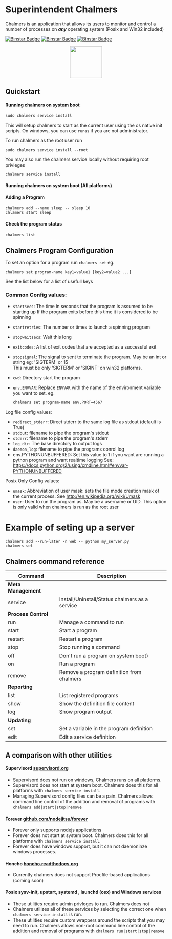 Superintendent Chalmers
========================

Chalmers is an application that allows its users to monitor and control a
number of processes on ***any*** operating system (Posix and Win32 included)

[![Binstar Badge](https://binstar.org/binstar/chalmers/badges/build.svg)](https://binstar.org/binstar/chalmers/builds)
[![Binstar Badge](https://binstar.org/binstar/chalmers/badges/version.svg)](https://binstar.org/binstar/chalmers)
[![Binstar Badge](https://binstar.org/binstar/chalmers/badges/installer/conda.svg)](https://conda.binstar.org/binstar)

<center>
    <img src=https://raw.githubusercontent.com/Binstar/chalmers/master/img/chalmers.gif style="margin-left: auto; margin-right: auto;" align="middle" width="100px">
</center>

## Quickstart

#### Running chalmers on system boot

    sudo chalmers service install

This will setup chalmers to start as the current user using the os native init scripts. 
On windows, you can use `runas` if you are not administrator. 

To run chalmers as the root user run

    sudo chalmers service install --root

You may also run the chalmers service locally without requiring root privleges

    chalmers service install

#### Running chalmers on system boot (All platforms)

#### Adding a Program

    chalmers add --name sleep -- sleep 10
    chlamers start sleep


#### Check the program status

    chalmers list

## Chalmers Program Configuration

To set an option for a program run `chalmers set` eg.

```
chalmers set program-name key1=value1 [key2=value2 ...]
```

See the list below for a list of usefull keys

### Common Config values:

  * `startsecs`: The time in seconds that the program is assumed to be starting up
    If the program exits before this time it is considered to be spinning
  * `startretries`: The number or times to launch a spinning program
  * `stopwaitsecs`: Wait this long
  * `exitcodes`: A list of exit codes that are accepted as a successful exit 
  * `stopsignal`: The signal to sent to terminate the program. May be an int or string eg: 'SIGTERM' or 15  
    This must be only 'SIGTERM' or 'SIGINT' on win32 platforms.
  * `cwd`: Directory start the program
  * `env.ENVVAR`: Replace `ENVVAR` with the name of the environment variable you want to set.
    eg.
    
    ```
    chalmers set program-name env.PORT=4567
    ```

Log file config values:

 
 * `redirect_stderr`: Direct stderr to the same log file as stdout (default is True)
 * `stdout`: filename to pipe the program's stdout
 * `stderr`: filename to pipe the program's stderr
 * `log_dir`: The base directory to output logs
 * `daemon_log`: filename to pipe the programs conrol log 
 * env.PYTHONUNBUFFERED: Set this value to 1 if you want are running a 
   python program and want realtime logging 
   See: https://docs.python.org/2/using/cmdline.html#envvar-PYTHONUNBUFFERED 

Posix Only Config values:

  * `umask`: Abbreviation of user mask: sets the file mode creation mask of the current process. 
   See http://en.wikipedia.org/wiki/Umask
  * `user`: User to run the program as. May be a username or UID. This option is only valid when 
    chalmers is run as the root user 

# Example of seting up a server

```
chalmers add --run-later -n web -- python my_server.py
chalmers set 
```
## Chalmers command reference 

| Command | Description |
| ------- | ----------- |
| **Meta Management** | |
| service    | Install/Uninstall/Status chalmers as a service |
| **Process Control** | |
| run                | Manage a command to run |
| start              | Start a program |
| restart            | Restart a program |
| stop               | Stop running a command |
| off                | Don't run a program on system boot) |
| on                 | Run a program |
| remove             | Remove a program definition from chalmers |
| **Reporting** | |
| list               | List registered programs |
| show               | Show the definition file content |
| log                | Show program output |
| **Updating** | |
| set                | Set a variable in the program definition |
| edit               | Edit a service definition |


## A comparison with other utilities

#### Supervisord [supervisord.org](http://supervisord.org)


  * Supervisord does not run on windows, Chalmers runs on all platforms.
  * Supervisord does not start at system boot.
    Chalmers does this for all platforms with `chalmers service install`.
  * Managing Supervisord config files can be a pain.
    Chalmers allows command line control of the addition and removal of programs with `chalmers add|start|stop|remove`


#### Forever [github.com/nodejitsu/forever](https://github.com/nodejitsu/forever)

  * Forever only supports nodejs applications
  * Forever does not start at system boot.
    Chalmers does this for all platforms with `chalmers service install`.
  * Forever does have windows support, but it can not daemoninze windows processes.


#### Honcho [honcho.readthedocs.org](https://honcho.readthedocs.org)

  * Currently chalmers does not support Procfile-based applications (coming soon)

#### Posix sysv-init, upstart, systemd , launchd (osx) and Windows services

  * These utilities require admin privleges to run.  Chalmers does not
  * Chalmers utilizes all of these services by selecting the correct one 
    when `chalmers service install` is run.
  * These utilities require custom wrappers around the scripts that you may need to run.
    Chalmers allows non-root command line control of the addition and removal of programs with `chalmers run|start|stop|remove`



